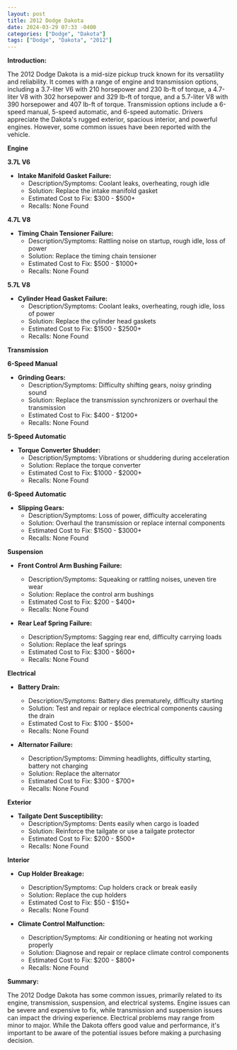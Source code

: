 ```yaml
---
layout: post
title: 2012 Dodge Dakota
date: 2024-03-29 07:33 -0400
categories: ["Dodge", "Dakota"]
tags: ["Dodge", "Dakota", "2012"]
---
```

**Introduction:**

The 2012 Dodge Dakota is a mid-size pickup truck known for its versatility and reliability. It comes with a range of engine and transmission options, including a 3.7-liter V6 with 210 horsepower and 230 lb-ft of torque, a 4.7-liter V8 with 302 horsepower and 329 lb-ft of torque, and a 5.7-liter V8 with 390 horsepower and 407 lb-ft of torque. Transmission options include a 6-speed manual, 5-speed automatic, and 6-speed automatic. Drivers appreciate the Dakota's rugged exterior, spacious interior, and powerful engines. However, some common issues have been reported with the vehicle.

**Engine**

**3.7L V6**

* **Intake Manifold Gasket Failure:**
    * Description/Symptoms: Coolant leaks, overheating, rough idle
    * Solution: Replace the intake manifold gasket
    * Estimated Cost to Fix: $300 - $500+
    * Recalls: None Found

**4.7L V8**

* **Timing Chain Tensioner Failure:**
    * Description/Symptoms: Rattling noise on startup, rough idle, loss of power
    * Solution: Replace the timing chain tensioner
    * Estimated Cost to Fix: $500 - $1000+
    * Recalls: None Found

**5.7L V8**

* **Cylinder Head Gasket Failure:**
    * Description/Symptoms: Coolant leaks, overheating, rough idle, loss of power
    * Solution: Replace the cylinder head gaskets
    * Estimated Cost to Fix: $1500 - $2500+
    * Recalls: None Found

**Transmission**

**6-Speed Manual**

* **Grinding Gears:**
    * Description/Symptoms: Difficulty shifting gears, noisy grinding sound
    * Solution: Replace the transmission synchronizers or overhaul the transmission
    * Estimated Cost to Fix: $400 - $1200+
    * Recalls: None Found

**5-Speed Automatic**

* **Torque Converter Shudder:**
    * Description/Symptoms: Vibrations or shuddering during acceleration
    * Solution: Replace the torque converter
    * Estimated Cost to Fix: $1000 - $2000+
    * Recalls: None Found

**6-Speed Automatic**

* **Slipping Gears:**
    * Description/Symptoms: Loss of power, difficulty accelerating
    * Solution: Overhaul the transmission or replace internal components
    * Estimated Cost to Fix: $1500 - $3000+
    * Recalls: None Found

**Suspension**

* **Front Control Arm Bushing Failure:**
    * Description/Symptoms: Squeaking or rattling noises, uneven tire wear
    * Solution: Replace the control arm bushings
    * Estimated Cost to Fix: $200 - $400+
    * Recalls: None Found

* **Rear Leaf Spring Failure:**
    * Description/Symptoms: Sagging rear end, difficulty carrying loads
    * Solution: Replace the leaf springs
    * Estimated Cost to Fix: $300 - $600+
    * Recalls: None Found

**Electrical**

* **Battery Drain:**
    * Description/Symptoms: Battery dies prematurely, difficulty starting
    * Solution: Test and repair or replace electrical components causing the drain
    * Estimated Cost to Fix: $100 - $500+
    * Recalls: None Found

* **Alternator Failure:**
    * Description/Symptoms: Dimming headlights, difficulty starting, battery not charging
    * Solution: Replace the alternator
    * Estimated Cost to Fix: $300 - $700+
    * Recalls: None Found

**Exterior**

* **Tailgate Dent Susceptibility:**
    * Description/Symptoms: Dents easily when cargo is loaded
    * Solution: Reinforce the tailgate or use a tailgate protector
    * Estimated Cost to Fix: $200 - $500+
    * Recalls: None Found

**Interior**

* **Cup Holder Breakage:**
    * Description/Symptoms: Cup holders crack or break easily
    * Solution: Replace the cup holders
    * Estimated Cost to Fix: $50 - $150+
    * Recalls: None Found

* **Climate Control Malfunction:**
    * Description/Symptoms: Air conditioning or heating not working properly
    * Solution: Diagnose and repair or replace climate control components
    * Estimated Cost to Fix: $200 - $800+
    * Recalls: None Found

**Summary:**

The 2012 Dodge Dakota has some common issues, primarily related to its engine, transmission, suspension, and electrical systems. Engine issues can be severe and expensive to fix, while transmission and suspension issues can impact the driving experience. Electrical problems may range from minor to major. While the Dakota offers good value and performance, it's important to be aware of the potential issues before making a purchasing decision.
